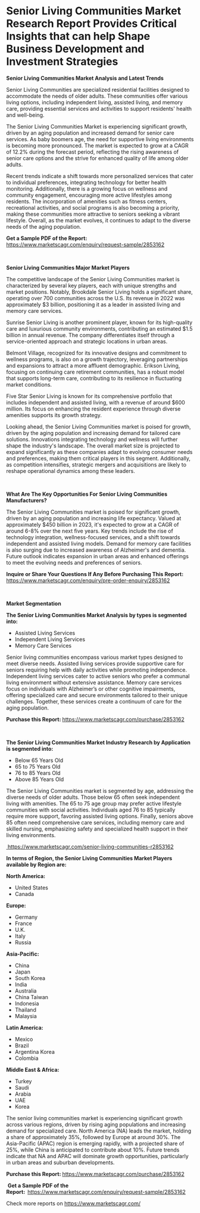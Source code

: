 <p><h1>Senior Living Communities Market Research Report Provides Critical Insights that can help Shape Business Development and Investment Strategies</h1></p><p><strong>Senior Living Communities Market Analysis and Latest Trends</strong></p>
<p><p>Senior Living Communities are specialized residential facilities designed to accommodate the needs of older adults. These communities offer various living options, including independent living, assisted living, and memory care, providing essential services and activities to support residents' health and well-being. </p><p>The Senior Living Communities Market is experiencing significant growth, driven by an aging population and increased demand for senior care services. As baby boomers age, the need for supportive living environments is becoming more pronounced. The market is expected to grow at a CAGR of 12.2% during the forecast period, reflecting the rising awareness of senior care options and the strive for enhanced quality of life among older adults.</p><p>Recent trends indicate a shift towards more personalized services that cater to individual preferences, integrating technology for better health monitoring. Additionally, there is a growing focus on wellness and community engagement, encouraging more active lifestyles among residents. The incorporation of amenities such as fitness centers, recreational activities, and social programs is also becoming a priority, making these communities more attractive to seniors seeking a vibrant lifestyle. Overall, as the market evolves, it continues to adapt to the diverse needs of the aging population.</p></p>
<p><strong>Get a Sample PDF of the Report:&nbsp;</strong> <a href="https://www.marketscagr.com/enquiry/request-sample/2853162?utm_campaign=3321&utm_medium=2&utm_source=Github&utm_content=ia&utm_term=11032025&utm_id=senior-living-communities">https://www.marketscagr.com/enquiry/request-sample/2853162</a></p>
<p>&nbsp;</p>
<p><strong>Senior Living Communities Major Market Players</strong></p>
<p><p>The competitive landscape of the Senior Living Communities market is characterized by several key players, each with unique strengths and market positions. Notably, Brookdale Senior Living holds a significant share, operating over 700 communities across the U.S. Its revenue in 2022 was approximately $3 billion, positioning it as a leader in assisted living and memory care services. </p><p>Sunrise Senior Living is another prominent player, known for its high-quality care and luxurious community environments, contributing an estimated $1.5 billion in annual revenue. The company differentiates itself through a service-oriented approach and strategic locations in urban areas. </p><p>Belmont Village, recognized for its innovative designs and commitment to wellness programs, is also on a growth trajectory, leveraging partnerships and expansions to attract a more affluent demographic. Erikson Living, focusing on continuing care retirement communities, has a robust model that supports long-term care, contributing to its resilience in fluctuating market conditions.</p><p>Five Star Senior Living is known for its comprehensive portfolio that includes independent and assisted living, with a revenue of around $600 million. Its focus on enhancing the resident experience through diverse amenities supports its growth strategy.</p><p>Looking ahead, the Senior Living Communities market is poised for growth, driven by the aging population and increasing demand for tailored care solutions. Innovations integrating technology and wellness will further shape the industry's landscape. The overall market size is projected to expand significantly as these companies adapt to evolving consumer needs and preferences, making them critical players in this segment. Additionally, as competition intensifies, strategic mergers and acquisitions are likely to reshape operational dynamics among these leaders.</p></p>
<p>&nbsp;</p>
<p><strong>What Are The Key Opportunities For Senior Living Communities Manufacturers?</strong></p>
<p><p>The Senior Living Communities market is poised for significant growth, driven by an aging population and increasing life expectancy. Valued at approximately $450 billion in 2023, it's expected to grow at a CAGR of around 6-8% over the next five years. Key trends include the rise of technology integration, wellness-focused services, and a shift towards independent and assisted living models. Demand for memory care facilities is also surging due to increased awareness of Alzheimer's and dementia. Future outlook indicates expansion in urban areas and enhanced offerings to meet the evolving needs and preferences of seniors.</p></p>
<p><strong>Inquire or Share Your Questions If Any Before Purchasing This Report:</strong> <a href="https://www.marketscagr.com/enquiry/pre-order-enquiry/2853162?utm_campaign=3321&utm_medium=2&utm_source=Github&utm_content=ia&utm_term=11032025&utm_id=senior-living-communities">https://www.marketscagr.com/enquiry/pre-order-enquiry/2853162</a></p>
<p>&nbsp;</p>
<p><strong>Market Segmentation</strong></p>
<p><strong>The Senior Living Communities Market Analysis by types is segmented into:</strong></p>
<p><ul><li>Assisted Living Services</li><li>Independent Living Services</li><li>Memory Care Services</li></ul></p>
<p><p>Senior living communities encompass various market types designed to meet diverse needs. Assisted living services provide supportive care for seniors requiring help with daily activities while promoting independence. Independent living services cater to active seniors who prefer a communal living environment without extensive assistance. Memory care services focus on individuals with Alzheimer’s or other cognitive impairments, offering specialized care and secure environments tailored to their unique challenges. Together, these services create a continuum of care for the aging population.</p></p>
<p><strong>Purchase this Report:&nbsp;</strong><a href="https://www.marketscagr.com/purchase/2853162?utm_campaign=3321&utm_medium=2&utm_source=Github&utm_content=ia&utm_term=11032025&utm_id=senior-living-communities">https://www.marketscagr.com/purchase/2853162</a></p>
<p>&nbsp;</p>
<p><strong>The Senior Living Communities Market Industry Research by Application is segmented into:</strong></p>
<p><ul><li>Below 65 Years Old</li><li>65 to 75 Years Old</li><li>76 to 85 Years Old</li><li>Above 85 Years Old</li></ul></p>
<p><p>The Senior Living Communities market is segmented by age, addressing the diverse needs of older adults. Those below 65 often seek independent living with amenities. The 65 to 75 age group may prefer active lifestyle communities with social activities. Individuals aged 76 to 85 typically require more support, favoring assisted living options. Finally, seniors above 85 often need comprehensive care services, including memory care and skilled nursing, emphasizing safety and specialized health support in their living environments.</p></p>
<p><a href="https://www.marketscagr.com/senior-living-communities-r2853162?utm_campaign=3321&utm_medium=2&utm_source=Github&utm_content=ia&utm_term=11032025&utm_id=senior-living-communities">&nbsp;https://www.marketscagr.com/senior-living-communities-r2853162</a></p>
<p><strong>In terms of Region, the Senior Living Communities Market Players available by Region are:</strong></p>
<p>
    <p> <strong> North America: </strong>
        <ul>
            <li>United States</li>
            <li>Canada</li>
        </ul>
        </p> 
    <p> <strong> Europe: </strong>
        <ul>
            <li>Germany</li>
            <li>France</li>
            <li>U.K.</li>
            <li>Italy</li>
            <li>Russia</li>
        </ul>
        </p> 
    <p> <strong> Asia-Pacific: </strong>
        <ul>
            <li>China</li>
            <li>Japan</li>
            <li>South Korea</li>
            <li>India</li>
            <li>Australia</li>
            <li>China Taiwan</li>
            <li>Indonesia</li>
            <li>Thailand</li>
            <li>Malaysia</li>
        </ul>
        </p> 
    <p> <strong> Latin America: </strong>
        <ul>
            <li>Mexico</li>
            <li>Brazil</li>
            <li>Argentina Korea</li>
            <li>Colombia</li>
        </ul>
        </p> 
    <p> <strong> Middle East & Africa: </strong>
        <ul>
            <li>Turkey</li>
            <li>Saudi</li>
            <li>Arabia</li>
            <li>UAE</li>
            <li>Korea</li>
        </ul>
    </p>
    </p>
<p><p>The senior living communities market is experiencing significant growth across various regions, driven by rising aging populations and increasing demand for specialized care. North America (NA) leads the market, holding a share of approximately 35%, followed by Europe at around 30%. The Asia-Pacific (APAC) region is emerging rapidly, with a projected share of 25%, while China is anticipated to contribute about 10%. Future trends indicate that NA and APAC will dominate growth opportunities, particularly in urban areas and suburban developments.</p></p>
<p><strong>Purchase this Report: </strong><a href="https://www.marketscagr.com/purchase/2853162?utm_campaign=3321&utm_medium=2&utm_source=Github&utm_content=ia&utm_term=11032025&utm_id=senior-living-communities">https://www.marketscagr.com/purchase/2853162</a></p>
<p>&nbsp;<strong>Get a Sample PDF of the Report:&nbsp;&nbsp;</strong><a href="https://www.marketscagr.com/enquiry/request-sample/2853162?utm_campaign=3321&utm_medium=2&utm_source=Github&utm_content=ia&utm_term=11032025&utm_id=senior-living-communities">https://www.marketscagr.com/enquiry/request-sample/2853162</a></p>
<p><strong></strong></p>
<p>Check more reports on <a href="https://www.marketscagr.com/?utm_campaign=3321&utm_medium=2&utm_source=Github&utm_content=ia&utm_term=11032025&utm_id=senior-living-communities">https://www.marketscagr.com/</a></p>